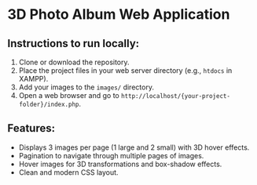# 3D Photo Album Web Application

## Instructions to run locally:

1. Clone or download the repository.
2. Place the project files in your web server directory (e.g., `htdocs` in XAMPP).
3. Add your images to the `images/` directory.
4. Open a web browser and go to `http://localhost/{your-project-folder}/index.php`.

## Features:

- Displays 3 images per page (1 large and 2 small) with 3D hover effects.
- Pagination to navigate through multiple pages of images.
- Hover images for 3D transformations and box-shadow effects.
- Clean and modern CSS layout.
